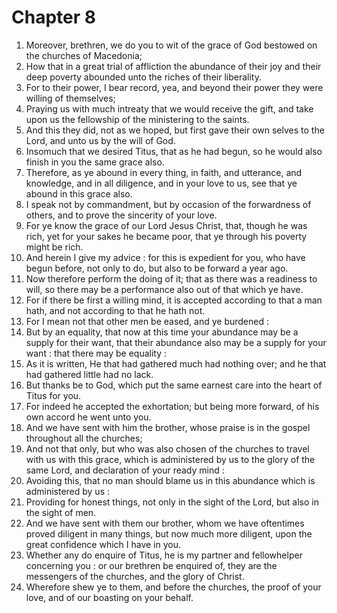 # Chapter 8

1. Moreover, brethren, we do you to wit of the grace of God bestowed on the churches of Macedonia;
2. How that in a great trial of affliction the abundance of their joy and their deep poverty abounded unto the riches of their liberality.
3. For to their power, I bear record, yea, and beyond their power they were willing of themselves;
4. Praying us with much intreaty that we would receive the gift, and take upon us the fellowship of the ministering to the saints.
5. And this they did, not as we hoped, but first gave their own selves to the Lord, and unto us by the will of God.
6. Insomuch that we desired Titus, that as he had begun, so he would also finish in you the same grace also.
7. Therefore, as ye abound in every thing, in faith, and utterance, and knowledge, and in all diligence, and in your love to us, see that ye abound in this grace also.
8. I speak not by commandment, but by occasion of the forwardness of others, and to prove the sincerity of your love.
9. For ye know the grace of our Lord Jesus Christ, that, though he was rich, yet for your sakes he became poor, that ye through his poverty might be rich.
10. And herein I give my advice : for this is expedient for you, who have begun before, not only to do, but also to be forward a year ago.
11. Now therefore perform the doing of it; that as there was a readiness to will, so there may be a performance also out of that which ye have.
12. For if there be first a willing mind, it is accepted according to that a man hath, and not according to that he hath not.
13. For I mean not that other men be eased, and ye burdened :
14. But by an equality, that now at this time your abundance may be a supply for their want, that their abundance also may be a supply for your want : that there may be equality :
15. As it is written, He that had gathered much had nothing over; and he that had gathered little had no lack.
16. But thanks be to God, which put the same earnest care into the heart of Titus for you.
17. For indeed he accepted the exhortation; but being more forward, of his own accord he went unto you.
18. And we have sent with him the brother, whose praise is in the gospel throughout all the churches;
19. And not that only, but who was also chosen of the churches to travel with us with this grace, which is administered by us to the glory of the same Lord, and declaration of your ready mind :
20. Avoiding this, that no man should blame us in this abundance which is administered by us :
21. Providing for honest things, not only in the sight of the Lord, but also in the sight of men.
22. And we have sent with them our brother, whom we have oftentimes proved diligent in many things, but now much more diligent, upon the great confidence which I have in you.
23. Whether any do enquire of Titus, he is my partner and fellowhelper concerning you : or our brethren be enquired of, they are the messengers of the churches, and the glory of Christ.
24. Wherefore shew ye to them, and before the churches, the proof of your love, and of our boasting on your behalf.


